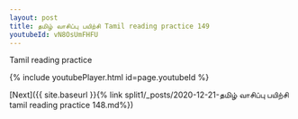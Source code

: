 ```yaml
---
layout: post
title: தமிழ் வாசிப்பு பயிற்சி Tamil reading practice 149
youtubeId: vN8OsUmFHFU
---
```

 
 
Tamil reading practice
 
 
 
 
 


{% include youtubePlayer.html id=page.youtubeId %}
 
[Next]({{ site.baseurl }}{% link  split1/_posts/2020-12-21-தமிழ் வாசிப்பு பயிற்சி tamil reading practice 148.md%})
 

